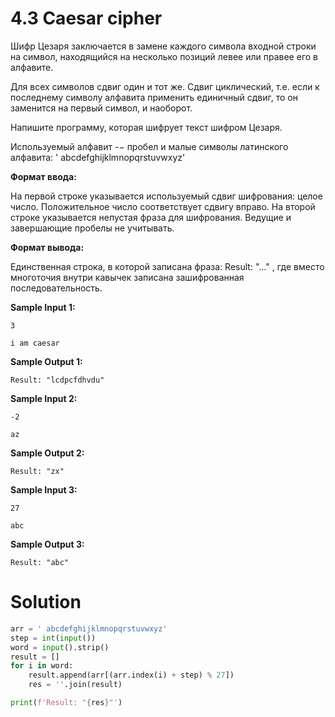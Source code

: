 # 4.3 Caesar cipher

Шифр Цезаря заключается в замене каждого символа входной строки на символ, находящийся на несколько позиций левее или
правее его в алфавите.

Для всех символов сдвиг один и тот же. Сдвиг циклический, т.е. если к последнему символу алфавита применить единичный
сдвиг, то он заменится на первый символ, и наоборот.

Напишите программу, которая шифрует текст шифром Цезаря.

Используемый алфавит -− пробел и малые символы латинского алфавита: ' abcdefghijklmnopqrstuvwxyz'

**Формат ввода:**

На первой строке указывается используемый сдвиг шифрования: целое число. Положительное число соответствует сдвигу
вправо. На второй строке указывается непустая фраза для шифрования. Ведущие и завершающие пробелы не учитывать.

**Формат вывода:**

Единственная строка, в которой записана фраза: Result: "..." , где вместо многоточия внутри кавычек записана
зашифрованная последовательность.

**Sample Input 1:**

`3`

`i am caesar`

**Sample Output 1:**

`Result: "lcdpcfdhvdu"`

**Sample Input 2:**

`-2`

`az`

**Sample Output 2:**

`Result: "zx"`

**Sample Input 3:**

`27`

`abc`

**Sample Output 3:**

`Result: "abc"`

# Solution

```python
arr = ' abcdefghijklmnopqrstuvwxyz'
step = int(input())
word = input().strip()
result = []
for i in word:
    result.append(arr[(arr.index(i) + step) % 27])
    res = ''.join(result)

print(f'Result: "{res}"')
```